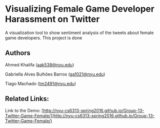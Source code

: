 # Visualizing Female Game Developer Harassment on Twitter
A visualization tool to show sentiment analysis of the tweets about female game developers. This project is done 

## Authors
Ahmed Khalifa ([aak538@nyu.edu](mailto:aak538@nyu.edu))

Gabriella Alves Bulhões Barros ([ga1021@nyu.edu](mailto:ga1021@nyu.edu))

Tiago Machado ([tm2491@nyu.edu](mailto:tm2491@nyu.edu))

## Related Links:
Link to the Demo: [http://nyu-cs6313-spring2016.github.io/Group-13-Twitter-Game-Female/](http://nyu-cs6313-spring2016.github.io/Group-13-Twitter-Game-Female/)